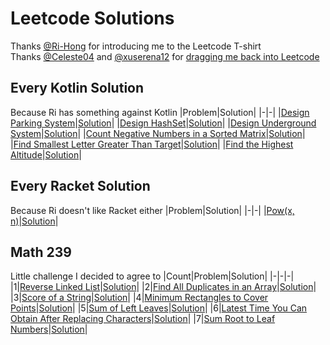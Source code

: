 # Leetcode Solutions
Thanks [@Ri-Hong](https://github.com/Ri-Hong) for introducing me to the Leetcode T-shirt  
Thanks [@Celeste04](https://github.com/Celeste04) and [@xuserena12](https://github.com/xuserena12) for [dragging me back into Leetcode](#math-239)

## Every Kotlin Solution
Because Ri has something against Kotlin
|Problem|Solution|
|-|-|
|[Design Parking System](https://leetcode.com/problems/design-parking-system/)|[Solution](./Daily%20Challenge/2023-05-29/ParkingSystem.kt)|
|[Design HashSet](https://leetcode.com/problems/design-hashset/)|[Solution](./Daily%20Challenge/2023-05-30/MyHashSet.kt)|
|[Design Underground System](https://leetcode.com/problems/design-underground-system/)|[Solution](./Daily%20Challenge/2023-05-31/UndergroundSystem.kt)|
|[Count Negative Numbers in a Sorted Matrix](https://leetcode.com/problems/count-negative-numbers-in-a-sorted-matrix/)|[Solution](./Daily%20Challenge/2023-06-08/Solution.kt)|
|[Find Smallest Letter Greater Than Target](https://leetcode.com/problems/find-smallest-letter-greater-than-target/)|[Solution](./Daily%20Challenge/2023-06-09/Solution.kt)|
|[Find the Highest Altitude](https://leetcode.com/problems/find-the-highest-altitude)|[Solution](./Daily%20Challenge/2023-06-19/Solution.kt)|

## Every Racket Solution
Because Ri doesn't like Racket either
|Problem|Solution|
|-|-|
|[Pow(x, n)](https://leetcode.com/problems/powx-n/)|[Solution](./Daily%20Challenge/2023-07-24/solution.rkt)|

## Math 239
Little challenge I decided to agree to
|Count|Problem|Solution|
|-|-|-|
|1|[Reverse Linked List](https://leetcode.com/problems/reverse-linked-list/description/)|[Solution](./Daily%20Challenge/2024/03%20-%20March/2024-03-21/solution.py)|
|2|[Find All Duplicates in an Array](https://leetcode.com/problems/find-all-duplicates-in-an-array/description/)|[Solution](./Daily%20Challenge/2024/03%20-%20March/2024-03-25/solution.py)|
|3|[Score of a String](https://leetcode.com/problems/score-of-a-string/description/)|[Solution](./Biweekly%20Contests/Biweekly%20Contest%20128/Score%20of%20a%20String/solution.py)|
|4|[Minimum Rectangles to Cover Points](https://leetcode.com/problems/minimum-rectangles-to-cover-points/description/)|[Solution](./Biweekly%20Contests/Biweekly%20Contest%20128/Minimum%20Rectanges%20to%20Cover%20Points/solution.py)|
|5|[Sum of Left Leaves](https://leetcode.com/problems/sum-of-left-leaves/description/)|[Solution](./Daily%20Challenge/2024/04%20-%20April/2024-04-14/solution.py)|
|6|[Latest Time You Can Obtain After Replacing Characters](https://leetcode.com/problems/latest-time-you-can-obtain-after-replacing-characters/description/)|[Solution](./Weekly%20Contests/Weekly%20Contest%20393/Latest%20Time%20You%20Can%20Obtain%20After%20Replacing%20Characters/solution.py)|
|7|[Sum Root to Leaf Numbers](https://leetcode.com/problems/sum-root-to-leaf-numbers/description/)|[Solution](./Daily%20Challenge/2024/04%20-%20April/2024-04-15/solution.py)|
